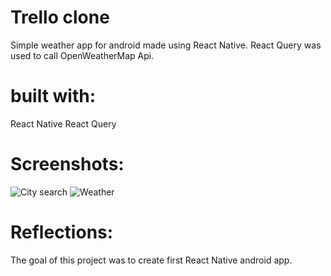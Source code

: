 ﻿# Trello clone

Simple weather app for android made using React Native. React Query was used to call OpenWeatherMap Api.

# built with:

React Native
React Query

# Screenshots:

![City search](https://i.imgur.com/mBLi3zG.jpg)
![Weather](https://i.imgur.com/OI2Huee.jpg)

# Reflections:

The goal of this project was to create first React Native android app.
